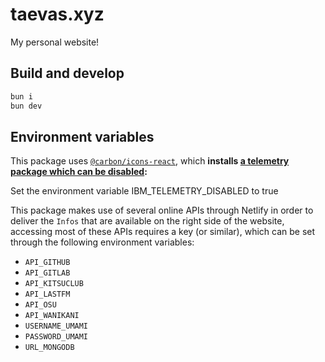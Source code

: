 # taevas.xyz

My personal website!

## Build and develop

```bash
bun i
bun dev
```

## Environment variables

This package uses [`@carbon/icons-react`](https://github.com/carbon-design-system/carbon/tree/main/packages/icons-react), which **installs [a telemetry package which can be disabled](https://github.com/ibm-telemetry/telemetry-js/tree/main#opting-out-of-ibm-telemetry-data-collection):**

Set the environment variable IBM_TELEMETRY_DISABLED to true


This package makes use of several online APIs through Netlify in order to deliver the `Infos` that are available on the right side of the website, accessing most of these APIs requires a key (or similar), which can be set through the following environment variables:

- `API_GITHUB`
- `API_GITLAB`
- `API_KITSUCLUB`
- `API_LASTFM`
- `API_OSU`
- `API_WANIKANI`
- `USERNAME_UMAMI`
- `PASSWORD_UMAMI`
- `URL_MONGODB`
